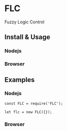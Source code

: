 # FLC
 Fuzzy Logic Control

## Install & Usage
### Nodejs

### Browser

## Examples
### Nodejs
```
const FLC = require('FLC');

let flc = new FLC({});
```

### Browser

